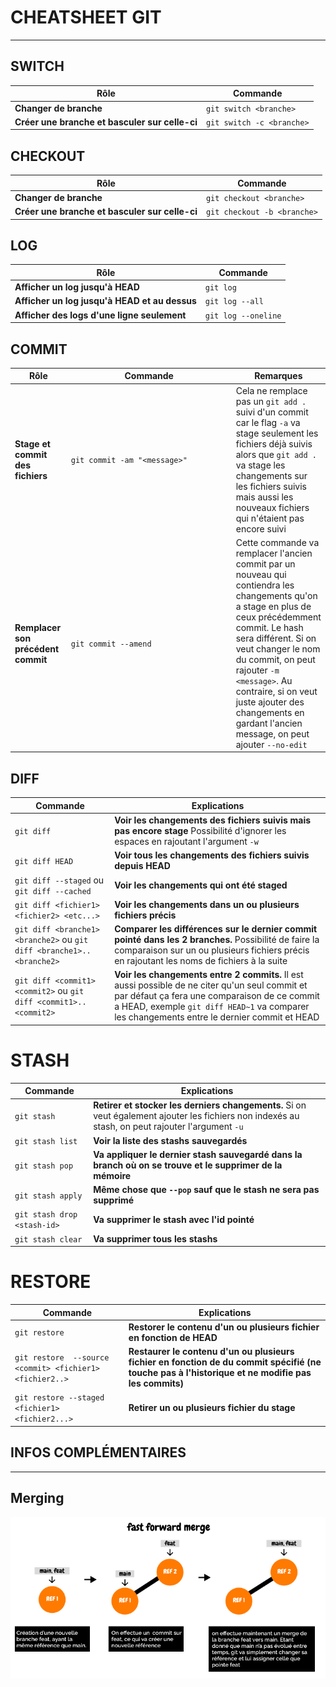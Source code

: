 # CHEATSHEET GIT
---

## SWITCH

| Rôle | Commande |
| - | - |
| **Changer de branche** | `git switch <branche>` |
| **Créer une branche et basculer sur celle-ci** | `git switch -c <branche>`

## CHECKOUT

| Rôle | Commande |
| - | - |
| **Changer de branche** | `git checkout <branche>` |
| **Créer une branche et basculer sur celle-ci** | `git checkout -b <branche>`

## LOG

| Rôle | Commande |
| - | - |
| **Afficher un log jusqu'à HEAD** | `git log` |
| **Afficher un log jusqu'à HEAD et au dessus** | `git log --all` |
| **Afficher des logs d'une ligne seulement** | `git log --oneline` |

## COMMIT

| Rôle | <div style="width:250px;">Commande</div> | Remarques |
| - | - | - |
| **Stage et commit des fichiers** | `git commit -am "<message>"` | Cela ne remplace pas un `git add .` suivi d'un commit car le flag `-a` va stage seulement les fichiers déjà suivis alors que `git add .` va stage les changements sur les fichiers suivis mais aussi les nouveaux fichiers qui n'étaient pas encore suivi |
| **Remplacer son précédent commit** | `git commit --amend` | Cette commande va remplacer l'ancien commit par un nouveau qui contiendra les changements qu'on a stage en plus de ceux précédemment commit. Le hash sera différent. Si on veut changer le nom du commit, on peut rajouter `-m <message>`. Au contraire, si on veut juste ajouter des changements en gardant l'ancien message, on peut ajouter `--no-edit`|

## DIFF

| Commande| Explications |
| - | - |
| `git diff` | **Voir les changements  des fichiers suivis mais pas encore stage** Possibilité d'ignorer les espaces en rajoutant l'argument `-w` |
| `git diff HEAD` | **Voir tous les changements des fichiers suivis depuis HEAD** |
| `git diff --staged` ou `git diff --cached` | **Voir les changements qui ont été staged** |
| `git diff <fichier1> <fichier2> <etc...>` | **Voir les changements dans un ou plusieurs fichiers précis** |
|  `git diff <branche1> <branche2>` ou `git diff <branche1>..<branche2>` | **Comparer les différences sur le dernier commit pointé dans les 2 branches.** Possibilité de faire la comparaison sur un ou plusieurs fichiers précis en rajoutant les noms de fichiers à la suite|
| `git diff <commit1> <commit2>` ou `git diff <commit1>..<commit2>`|**Voir les changements entre 2 commits.** Il est aussi possible de ne citer qu'un seul commit et par défaut ça fera une comparaison de ce commit a HEAD, exemple `git diff HEAD~1` va comparer les changements entre le dernier commit et HEAD

# STASH

| Commande| Explications |
| - | - |
| `git stash` | **Retirer et stocker les derniers changements.** Si on veut également ajouter les fichiers non indexés au stash, on peut rajouter l'argument `-u` |
| `git stash list` | **Voir la liste des stashs sauvegardés** |
| `git stash pop` | **Va appliquer le dernier stash sauvegardé dans la branch où on se trouve et le supprimer de la mémoire** |
| `git stash apply` | **Même chose que `--pop` sauf que le stash ne sera pas supprimé** |
|`git stash drop <stash-id>`| **Va supprimer le stash avec l'id pointé**|
|`git stash clear`| **Va supprimer tous les stashs**|

# RESTORE

| Commande | Explications |
| - | - |
| `git restore` | **Restorer le contenu d'un ou plusieurs fichier en fonction de HEAD** |
| `git restore  --source <commit> <fichier1> <fichier2..>` | **Restaurer le contenu d'un ou plusieurs fichier en fonction de du commit spécifié (ne touche pas à l'historique et ne modifie pas les commits)** |
| `git restore --staged <fichier1> <fichier2...>` | **Retirer un ou plusieurs fichier du stage** |


## INFOS COMPLÉMENTAIRES
---

## Merging

 ![ffmerge](./screens/fast_foward_merge.png)



